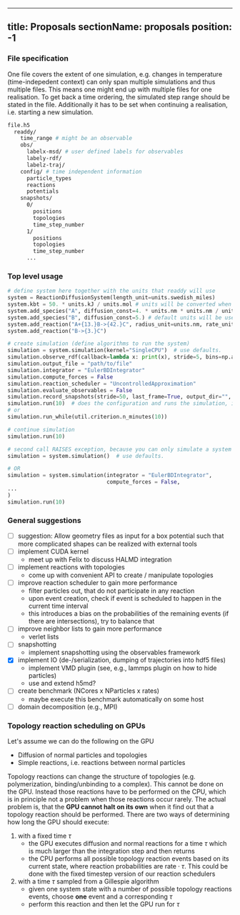 
---
title: Proposals
sectionName: proposals
position: -1
---

### File specification

One file covers the extent of one simulation, e.g. changes in temperature (time-indepedent context)
can only span multiple simulations and thus multiple files. This means one might end up with multiple files for one realisation.
To get back a time ordering, the simulated step range should be stated in the file.
Additionally it has to be set when continuing a realisation, i.e. starting a new simulation.

```bash
file.h5
  readdy/
    time_range # might be an observable
    obs/
      labelx-msd/ # user defined labels for observables
      labely-rdf/
      labelz-traj/
    config/ # time independent information
      particle_types
      reactions
      potentials
    snapshots/
      0/
        positions
        topologies
        time_step_number
      1/
        positions
        topologies
        time_step_number
      ...
```


### Top level usage

```python
# define system here together with the units that readdy will use
system = ReactionDiffusionSystem(length_unit=units.swedish_miles)
system.kbt = 50. * units.kJ / units.mol # units will be converted when scheme is configured, run()
system.add_species("A", diffusion_const=4. * units.nm * units.nm / units.ns)
system.add_species("B", diffusion_const=5.) # default units will be used
system.add_reaction("A+{13.}B->{42.}C", radius_unit=units.nm, rate_unit=1./units.ns)
system.add_reaction("B->{3.}C")

# create simulation (define algorithms to run the system)
simulation = system.simulation(kernel="SingleCPU")  # use defaults.
simulation.observe_rdf(callback=lambda x: print(x), stride=5, bins=np.arange(0.,10.,1.)*units.nm, write_to_file=Ja,bitte)  # actually part of the system, but configured through the simulation object
simulation.output_file = "path/to/file"
simulation.integrator = "EulerBDIntegrator"
simulation.compute_forces = False
simulation.reaction_scheduler = "UncontrolledApproximation"
simulation.evaluate_observables = False
simulation.record_snapshots(stride=50, last_frame=True, output_dir="", overwrite=True)
simulation.run(10)  # does the configuration and runs the simulation, i.e. system and simulation are finalized here
# or
simulation.run_while(util.criterion.n_minutes(10))

# continue simulation
simulation.run(10)

# second call RAISES exception, because you can only simulate a system once.
simulation = system.simulation()  # use defaults.

# OR
simulation = system.simulation(integrator = "EulerBDIntegrator",
                               compute_forces = False,
...
)
simulation.run(10)
```

### General suggestions

- [ ] suggestion: Allow geometry files as input for a box potential such that more complicated shapes can be realized with external tools
- [ ] implement CUDA kernel
    - meet up with Felix to discuss HALMD integration
- [ ] implement reactions with topologies
    - come up with convenient API to create / manipulate topologies
- [ ] improve reaction scheduler to gain more performance
    - filter particles out, that do not participate in any reaction
    - upon event creation, check if event is scheduled to happen in the current time interval
    - this introduces a bias on the probabilities of the remaining events (if there are intersections), try to balance that
- [ ] improve neighbor lists to gain more performance
    - verlet lists
- [ ] snapshotting
    - implement snapshotting using the observables framework
- [x] implement IO (de-/serialization, dumping of trajectories into hdf5 files)
    - implement VMD plugin (see, e.g., lammps plugin on how to hide particles)
    - use and extend h5md?
- [ ] create benchmark (NCores x NParticles x rates)
    - maybe execute this benchmark automatically on some host
- [ ] domain decomposition (e.g., MPI)

### Topology reaction scheduling on GPUs

Let's assume we can do the following on the GPU
- Diffusion of normal particles and topologies
- Simple reactions, i.e. reactions between normal particles

Topology reactions can change the structure of topologies (e.g. polymerization,
binding/unbinding to a complex). This cannot be done on the GPU. Instead those reactions
have to be performed on the CPU, which is in principle not a problem when those reactions
occur rarely. The actual problem is, that the __GPU cannot halt on its own__ when it find out that
a topology reaction should be performed. There are two ways of determining how long the GPU
should execute:
1. with a fixed time $\tau$
    - the GPU executes diffusion and normal reactions for a time $\tau$ which is much larger
    than the integration step and then returns
    - the CPU performs all possible topology reaction events based on its current state,
    where reaction probabilities are $\mathrm{rate}\cdot \tau$. This could be done with the fixed timestep
    version of our reaction schedulers
2. with a time $\tau$ sampled from a Gillespie algorithm
    - given one system state with a number of possible topology reactions events,
    choose __one__ event and a corresponding $\tau$
    - perform this reaction and then let the GPU run for $\tau$

